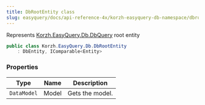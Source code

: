```yaml
---
title: DbRootEntity class
slug: easyquery/docs/api-reference-4x/korzh-easyquery-db-namespace/dbrootentity-class
---
```



Represents [Korzh.EasyQuery.Db.DbQuery](/api-reference-4x/korzh-easyquery-db-namespace/dbquery-class) root entity
```csharp
public class Korzh.EasyQuery.Db.DbRootEntity
    : DbEntity, IComparable<Entity>

```

### Properties

| Type | Name | Description | 
| --- | --- | --- | 
| `DataModel` | Model | Gets the model. |